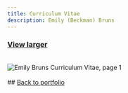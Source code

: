 ```yaml
---
title: Curriculum Vitae
description: Emily (Beckman) Bruns
---
```


### <a href="https://www.canva.com/design/DAFyGGzhjGs/W5ut61rtj2f-fwH438Ypnw/view?utm_content=DAFyGGzhjGs&utm_campaign=share_your_design&utm_medium=link&utm_source=shareyourdesignpanel#5">View larger</a>
<br>
<img src="https://eb-bruns.github.io/CV/EmilyBruns_CV-1.png" alt="Emily Bruns Curriculum Vitae, page 1"/>
<br><br>
## <a href="https://eb-bruns.github.io">Back to portfolio</a>
